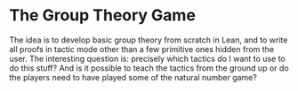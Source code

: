 # The Group Theory Game

The idea is to develop basic group theory from scratch in Lean, and to
write all proofs in tactic mode other than a few primitive ones
hidden from the user. The interesting question is: precisely which tactics
do I want to use to do this stuff? And is it possible to teach the tactics from the ground up or do the players need to have played some of the natural number game?

